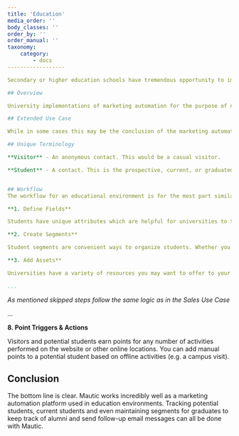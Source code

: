 ```yaml
---
title: 'Education'
media_order: ''
body_classes: ''
order_by: ''
order_manual: ''
taxonomy:
    category:
        - docs
------------------

Secondary or higher education schools have tremendous opportunity to implement successful marketing automation for a variety of purposes. One significant use within these universities centers around the matriculation process of students.

## Overview

University implementations of marketing automation for the purpose of nurturing students through the typical process. This process begins with the casual site visitor and continues through nurturing these visitors until they are better classified as prospective students. Once a prospective student has performed necessary steps (e.g. a campus visit) they are carried through the matriculation process.

## Extended Use Case

While in some cases this may be the conclusion of the marketing automation workflow there are use cases for additional stages beyond where Mautic can provide additional benefit in tracking, monitoring, and improving student experiences throughout the active student's enrollment and beyond graduation as a former student, alumni.

## Unique Terminology

**Visitor** - An anonymous contact. This would be a casual visitor.

**Student** - A contact. This is the prospective, current, or graduated student.


## Workflow
The workflow for an educational environment is for the most part similar to a typical workflow. However there are a few key differences. First, contacts are considered students. Students would continue through the workflow in a similar manner as a contact. As with the terminology these are the details.

**1. Define Fields**

Students have unique attributes which are helpful for universities to track. The first step of configuring marketing automation for your needs will be to create those fields for the student profile.

**2. Create Segments**

Student segments are convenient ways to organize students. Whether you choose to organize your students by geographic region, course of study, degree program, or a variety of other options the student segments are a way to keep things grouped and allow for easy targeted interactions.

**3. Add Assets**

Universities have a variety of resources you may want to offer to your prospective students. Those assets can be course-specific materials, grant applications, or any one of many other resources.

...
```


*As mentioned skipped steps follow the same logic as in the Sales Use Case*

...

**8. Point Triggers & Actions**

Visitors and potential students earn points for any number of activities performed on the website or other online locations. You can add manual points to a potential student based on offline activities (e.g. a campus visit).

## Conclusion

The bottom line is clear. Mautic works incredibly well as a marketing automation platform used in education environments. Tracking potential students, current students and even maintaining segments for graduates to keep track of alumni and send follow-up email messages can all be done with Mautic.
